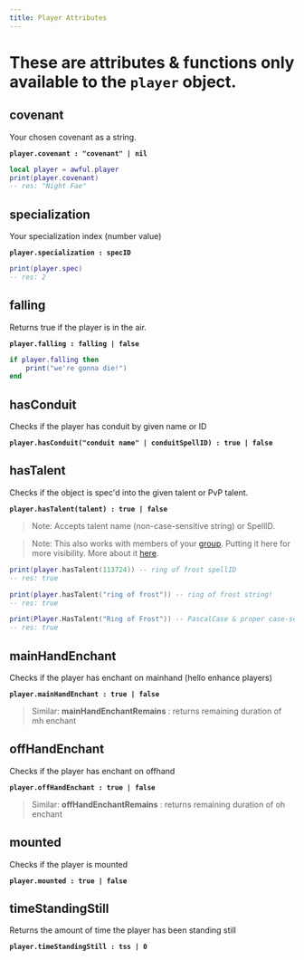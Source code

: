```yaml
---
title: Player Attributes
---
```

# These are attributes & functions only available to the `player` object.

## covenant

Your chosen covenant as a string.

**`player.covenant : "covenant" | nil`**

```lua
local player = awful.player
print(player.covenant)
-- res: "Night Fae"
```

## specialization

Your specialization index (number value)

**`player.specialization : specID`**

```lua
print(player.spec)
-- res: 2
```

## falling

Returns true if the player is in the air.

**`player.falling : falling | false`**

```lua
if player.falling then
    print("we're gonna die!")
end
```

## hasConduit

Checks if the player has conduit by given name or ID

**`player.hasConduit("conduit name" | conduitSpellID) : true | false`**

## hasTalent

Checks if the object is spec'd into the given talent or PvP talent.

**`player.hasTalent(talent) : true | false`**

> Note: Accepts talent name (non-case-sensitive string) or SpellID.

> Note: This also works with members of your [group](/object-lists.md?id=group). Putting it here for more visibility. More about it [here](/object-functions.md?id=hasTalent).

```lua
print(player.hasTalent(113724)) -- ring of frost spellID
-- res: true

print(player.hasTalent("ring of frost")) -- ring of frost string!
-- res: true

print(Player.HasTalent("Ring of Frost")) -- PascalCase & proper case-sensitivity
-- res: true
```

## mainHandEnchant

Checks if the player has enchant on mainhand (hello enhance players)

**`player.mainHandEnchant : true | false`**

> Similar: **mainHandEnchantRemains** : returns remaining duration of mh enchant

## offHandEnchant

Checks if the player has enchant on offhand

**`player.offHandEnchant : true | false`**

> Similar: **offHandEnchantRemains** : returns remaining duration of oh enchant

## mounted

Checks if the player is mounted

**`player.mounted : true | false`**

## timeStandingStill

Returns the amount of time the player has been standing still

**`player.timeStandingStill : tss | 0`**
